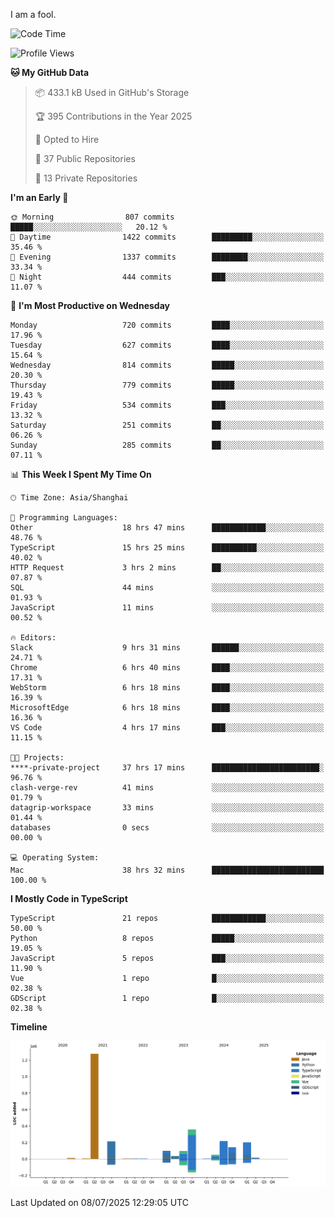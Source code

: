 I am a fool.

<!--START_SECTION:waka-->
![Code Time](http://img.shields.io/badge/Code%20Time-3%2C280%20hrs%2015%20mins-blue)

![Profile Views](http://img.shields.io/badge/Profile%20Views-2-blue)

**🐱 My GitHub Data** 

> 📦 433.1 kB Used in GitHub's Storage 
 > 
> 🏆 395 Contributions in the Year 2025
 > 
> 💼 Opted to Hire
 > 
> 📜 37 Public Repositories 
 > 
> 🔑 13 Private Repositories 
 > 
**I'm an Early 🐤** 

```text
🌞 Morning                807 commits         █████░░░░░░░░░░░░░░░░░░░░   20.12 % 
🌆 Daytime                1422 commits        █████████░░░░░░░░░░░░░░░░   35.46 % 
🌃 Evening                1337 commits        ████████░░░░░░░░░░░░░░░░░   33.34 % 
🌙 Night                  444 commits         ███░░░░░░░░░░░░░░░░░░░░░░   11.07 % 
```
📅 **I'm Most Productive on Wednesday** 

```text
Monday                   720 commits         ████░░░░░░░░░░░░░░░░░░░░░   17.96 % 
Tuesday                  627 commits         ████░░░░░░░░░░░░░░░░░░░░░   15.64 % 
Wednesday                814 commits         █████░░░░░░░░░░░░░░░░░░░░   20.30 % 
Thursday                 779 commits         █████░░░░░░░░░░░░░░░░░░░░   19.43 % 
Friday                   534 commits         ███░░░░░░░░░░░░░░░░░░░░░░   13.32 % 
Saturday                 251 commits         ██░░░░░░░░░░░░░░░░░░░░░░░   06.26 % 
Sunday                   285 commits         ██░░░░░░░░░░░░░░░░░░░░░░░   07.11 % 
```


📊 **This Week I Spent My Time On** 

```text
🕑︎ Time Zone: Asia/Shanghai

💬 Programming Languages: 
Other                    18 hrs 47 mins      ████████████░░░░░░░░░░░░░   48.76 % 
TypeScript               15 hrs 25 mins      ██████████░░░░░░░░░░░░░░░   40.02 % 
HTTP Request             3 hrs 2 mins        ██░░░░░░░░░░░░░░░░░░░░░░░   07.87 % 
SQL                      44 mins             ░░░░░░░░░░░░░░░░░░░░░░░░░   01.93 % 
JavaScript               11 mins             ░░░░░░░░░░░░░░░░░░░░░░░░░   00.52 % 

🔥 Editors: 
Slack                    9 hrs 31 mins       ██████░░░░░░░░░░░░░░░░░░░   24.71 % 
Chrome                   6 hrs 40 mins       ████░░░░░░░░░░░░░░░░░░░░░   17.31 % 
WebStorm                 6 hrs 18 mins       ████░░░░░░░░░░░░░░░░░░░░░   16.39 % 
MicrosoftEdge            6 hrs 18 mins       ████░░░░░░░░░░░░░░░░░░░░░   16.36 % 
VS Code                  4 hrs 17 mins       ███░░░░░░░░░░░░░░░░░░░░░░   11.15 % 

🐱‍💻 Projects: 
****-private-project     37 hrs 17 mins      ████████████████████████░   96.76 % 
clash-verge-rev          41 mins             ░░░░░░░░░░░░░░░░░░░░░░░░░   01.79 % 
datagrip-workspace       33 mins             ░░░░░░░░░░░░░░░░░░░░░░░░░   01.44 % 
databases                0 secs              ░░░░░░░░░░░░░░░░░░░░░░░░░   00.00 % 

💻 Operating System: 
Mac                      38 hrs 32 mins      █████████████████████████   100.00 % 
```

**I Mostly Code in TypeScript** 

```text
TypeScript               21 repos            ████████████░░░░░░░░░░░░░   50.00 % 
Python                   8 repos             █████░░░░░░░░░░░░░░░░░░░░   19.05 % 
JavaScript               5 repos             ███░░░░░░░░░░░░░░░░░░░░░░   11.90 % 
Vue                      1 repo              █░░░░░░░░░░░░░░░░░░░░░░░░   02.38 % 
GDScript                 1 repo              █░░░░░░░░░░░░░░░░░░░░░░░░   02.38 % 
```



**Timeline**

![Lines of Code chart](https://raw.githubusercontent.com/VeejaLiu/VeejaLiu/master/assets/bar_graph.png)


 Last Updated on 08/07/2025 12:29:05 UTC
<!--END_SECTION:waka-->
